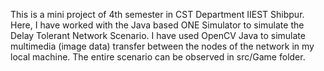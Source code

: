 This is a mini project of 4th semester in CST Department IIEST Shibpur. Here, I have worked with the Java based ONE Simulator to simulate
the Delay Tolerant Network Scenario. I have used OpenCV Java to simulate multimedia (image data) transfer between the nodes of the network
in my local machine. The entire scenario can be observed in src/Game folder.
